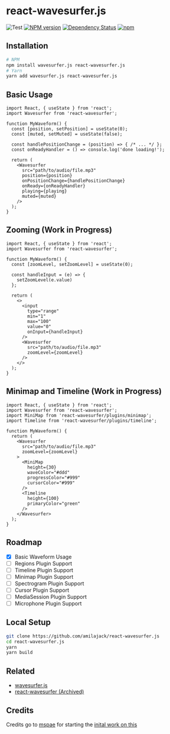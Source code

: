 react-wavesurfer.js
===================

![Test](https://github.com/amilajack/react-wavesurfer/workflows/Test/badge.svg)
[![NPM version](https://badge.fury.io/js/react-wavesurfer.js.svg)](http://badge.fury.io/js/react-wavesurfer.js)
[![Dependency Status](https://img.shields.io/david/amilajack/react-wavesurfer.js.svg)](https://david-dm.org/amilajack/react-wavesurfer.js)
[![npm](https://img.shields.io/npm/dm/react-wavesurfer.js.svg)](https://npm-stat.com/charts.html?package=react-wavesurfer.js)

## Installation

```bash
# NPM
npm install wavesurfer.js react-wavesurfer.js
# Yarn
yarn add wavesurfer.js react-wavesurfer.js
```

## Basic Usage

```tsx
import React, { useState } from 'react';
import Wavesurfer from 'react-wavesurfer';

function MyWaveform() {
  const [position, setPosition] = useState(0);
  const [muted, setMuted] = useState(false);

  const handlePositionChange = (position) => { /* ... */ };
  const onReadyHandler = () => console.log('done loading!');

  return (
    <Wavesurfer
      src="path/to/audio/file.mp3"
      position={position}
      onPositionChange={handlePositionChange}
      onReady={onReadyHandler}
      playing={playing}
      muted={muted}
    />
  );
}
```

## Zooming (Work in Progress)

```tsx
import React, { useState } from 'react';
import Wavesurfer from 'react-wavesurfer';

function MyWaveform() {
  const [zoomLevel, setZoomLevel] = useState(0);

  const handleInput = (e) => {
    setZoomLevel(e.value)
  };

  return (
    <>
      <input
        type="range"
        min="1"
        max="100"
        value="0"
        onInput={handleInput}
      />
      <Wavesurfer
        src="path/to/audio/file.mp3"
        zoomLevel={zoomLevel}
      />
    </>
  );
}
```

## Minimap and Timeline (Work in Progress)

```tsx
import React, { useState } from 'react';
import Wavesurfer from 'react-wavesurfer';
import MiniMap from 'react-wavesurfer/plugins/minimap';
import Timeline from 'react-wavesurfer/plugins/timeline';

function MyWaveform() {
  return (
    <Wavesurfer
      src="path/to/audio/file.mp3"
      zoomLevel={zoomLevel}
    >
      <MiniMap
        height={30}
        waveColor="#ddd"
        progressColor="#999"
        cursorColor="#999"
      />
      <Timeline
        height={100}
        primaryColor="green"
      />
    </Wavesurfer>
  );
}
```

## Roadmap

- [x] Basic Waveform Usage
- [ ] Regions Plugin Support
- [ ] Timeline Plugin Support
- [ ] Minimap Plugin Support
- [ ] Spectrogram Plugin Support
- [ ] Cursor Plugin Support
- [ ] MediaSession Plugin Support
- [ ] Microphone Plugin Support

## Local Setup

```bash
git clone https://github.com/amilajack/react-wavesurfer.js
cd react-wavesurfer.js
yarn
yarn build
```

## Related

* [wavesurfer.js](https://github.com/katspaugh/wavesurfer.js)
* [react-wavesurfer (Archived)](https://github.com/mspae/react-wavesurfer)

## Credits

Credits go to [mspae](https://github.com/mspae) for starting the [inital work on this](https://github.com/mspae/react-wavesurfer)
